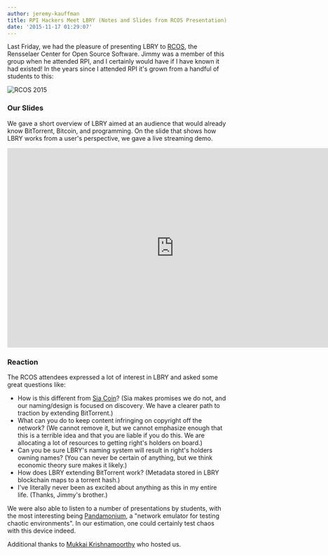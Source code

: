 ```yaml
---
author: jeremy-kauffman
title: RPI Hackers Meet LBRY (Notes and Slides from RCOS Presentation)
date: '2015-11-17 01:29:07'
---
```


Last Friday, we had the pleasure of presenting LBRY to [RCOS](http://rcos.rpi.edu), the Rensselaer Center for Open Source Software. Jimmy was a member of this group when he attended RPI, and I certainly would have if I have known it had existed! In the years since I attended RPI it's grown from a handful of students to this:

![RCOS 2015](http://rcos.rpi.edu/site-media/rcos/images/spring2015-group.jpg)

### Our Slides

We gave a short overview of LBRY aimed at an audience that would already know BitTorrent, Bitcoin, and programming. On the slide that shows how LBRY works from a user's perspective, we gave a live streaming demo.

<iframe src="https://docs.google.com/presentation/d/1eS1nFGjbPHOt_B8aMVqrylvYNnSRm2J_vI7BACztmVY/embed?start=false&loop=false&delayms=60000" frameborder="0" width="760" height="456" allowfullscreen="true" mozallowfullscreen="true" webkitallowfullscreen="true"></iframe>


### Reaction
The RCOS attendees expressed a lot of interest in LBRY and asked some great questions like:

* How is this different from [Sia Coin](https://sia.tech)? (Sia makes promises we do not, and our naming/design is focused on discovery. We have a clearer path to traction by extending BitTorrent.)
* What can you do to keep content infringing on copyright off the network? (We cannot remove it, but we cannot emphasize enough that this is a terrible idea and that you are liable if you do this. We are allocating a lot of resources to getting right's holders on board.)
* Can you be sure LBRY's naming system will result in right's holders owning names? (You can never be certain of anything, but we think economic theory sure makes it likely.)
* How does LBRY extending BitTorrent work? (Metadata stored in LBRY blockchain maps to a torrent hash.)
* I've literally never been as excited about anything as this in my entire life. (Thanks, Jimmy's brother.)

We were also able to listen to a number of presentations by students, with the most interesting being [Pandamonium](https://github.com/mwdewey/pandamonium), a "network emulator for testing chaotic environments". In our estimation, one could certainly test chaos with this device indeed.

Additional thanks to [Mukkai Krishnamoorthy](http://www.cs.rpi.edu/~moorthy) who hosted us.
